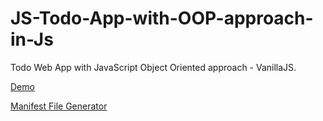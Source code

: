 # JS-Todo-App-with-OOP-approach-in-Js
Todo Web App with JavaScript Object Oriented approach - VanillaJS.

[Demo](https://alidhuniya.github.io/JS-Todo-App-with-OOP-approach-in-Js/)

[Manifest File Generator](https://app-manifest.firebaseapp.com/)
